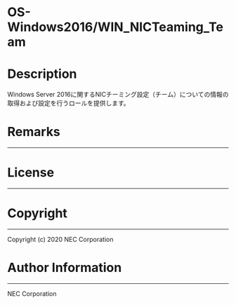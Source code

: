 OS-Windows2016/WIN_NICTeaming_Team
=======================================================
# Description
Windows Server 2016に関するNICチーミング設定（チーム）についての情報の取得および設定を行うロールを提供します。

# Remarks
-------

# License
-------

# Copyright
---------
Copyright (c) 2020 NEC Corporation

# Author Information
------------------
NEC Corporation
